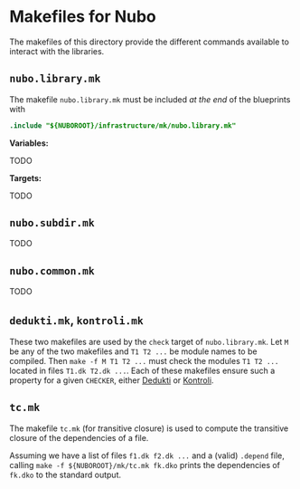 Makefiles for Nubo
==================

The makefiles of this directory provide the different commands available to
interact with the libraries.

`nubo.library.mk`
-----------------

The makefile `nubo.library.mk` must be included *at the end* of the blueprints with

``` makefile
.include "${NUBOROOT}/infrastructure/mk/nubo.library.mk"
```

**Variables:**

TODO

**Targets:**

TODO

`nubo.subdir.mk`
----------------

TODO

`nubo.common.mk`
----------------

TODO

`dedukti.mk`, `kontroli.mk`
---------------------------

These two makefiles are used by the `check` target of `nubo.library.mk`. Let `M` be
any of the two makefiles and `T1 T2 ...` be module names to be compiled. Then
`make -f M T1 T2 ...` must check the modules `T1 T2 ...` located in files
`T1.dk T2.dk ...`. Each of these makefiles ensure such a property for a given
`CHECKER`, either [Dedukti](https://github.com/Deducteam/dedukti) or
[Kontroli](https://github.com/01mf02/kontroli-rs).

`tc.mk`
-------

The makefile `tc.mk` (for *t*ransitive *c*losure) is used to compute the
transitive closure of the dependencies of a file.

Assuming we have a list of files `f1.dk f2.dk ...` and a (valid) `.depend`
file, calling `make -f ${NUBOROOT}/mk/tc.mk fk.dko` prints the dependencies of
`fk.dko`
to the standard output.

